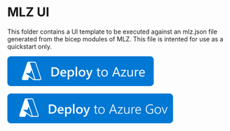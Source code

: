 # MLZ UI

This folder contains a UI template to be executed against an mlz.json file generated from the bicep modules of MLZ.   This file is intented for use as a quickstart only.

[![Deploy To Azure](../docs/imgs/deploytoazure.svg?sanitize=true)](https://portal.azure.com/#blade/Microsoft_Azure_CreateUIDef/CustomDeploymentBlade/uri/https%3A%2F%2Fraw.githubusercontent.com%2FAzure%2Fmissionlz%2Fbreestryker%2Fbicep_ui%2Fsrc%2Fbicep%2Fmlz.json/uiFormDefinitionUri/https%3A%2F%2Fraw.githubusercontent.com%2FAzure%2Fmissionlz%2Fbreestryker%2Fbicep_ui%2Fsrc%2Fbicep%2Fui%2Fmlz-portal.json)

[![Deploy To Azure Gov](../docs/imgs/deploytoazuregov.svg?sanitize=true)](https://portal.azure.us/#blade/Microsoft_Azure_CreateUIDef/CustomDeploymentBlade/uri/https%3A%2F%2Fraw.githubusercontent.com%2FAzure%2Fmissionlz%2Fbreestryker%2Fbicep_ui%2Fsrc%2Fbicep%2Fmlz.json/uiFormDefinitionUri/https%3A%2F%2Fraw.githubusercontent.com%2FAzure%2Fmissionlz%2Fbreestryker%2Fbicep_ui%2Fsrc%2Fbicep%2Fui%2Fmlz-portal.json)